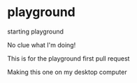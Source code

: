 # playground

starting playground

No clue what I'm doing!

This is for the playground first pull request

Making this one on my desktop computer
